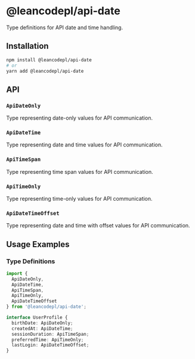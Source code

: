# @leancodepl/api-date

Type definitions for API date and time handling.

## Installation

```bash
npm install @leancodepl/api-date
# or
yarn add @leancodepl/api-date
```

## API

### `ApiDateOnly`

Type representing date-only values for API communication.

### `ApiDateTime`

Type representing date and time values for API communication.

### `ApiTimeSpan`

Type representing time span values for API communication.

### `ApiTimeOnly`

Type representing time-only values for API communication.

### `ApiDateTimeOffset`

Type representing date and time with offset values for API communication.

## Usage Examples

### Type Definitions

```typescript
import { 
  ApiDateOnly, 
  ApiDateTime, 
  ApiTimeSpan, 
  ApiTimeOnly, 
  ApiDateTimeOffset 
} from '@leancodepl/api-date';

interface UserProfile {
  birthDate: ApiDateOnly;
  createdAt: ApiDateTime;
  sessionDuration: ApiTimeSpan;
  preferredTime: ApiTimeOnly;
  lastLogin: ApiDateTimeOffset;
}
```